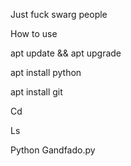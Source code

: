Just fuck swarg people

How to use

apt update && apt upgrade 

apt install python

apt install git

Cd 

Ls

Python Gandfado.py
